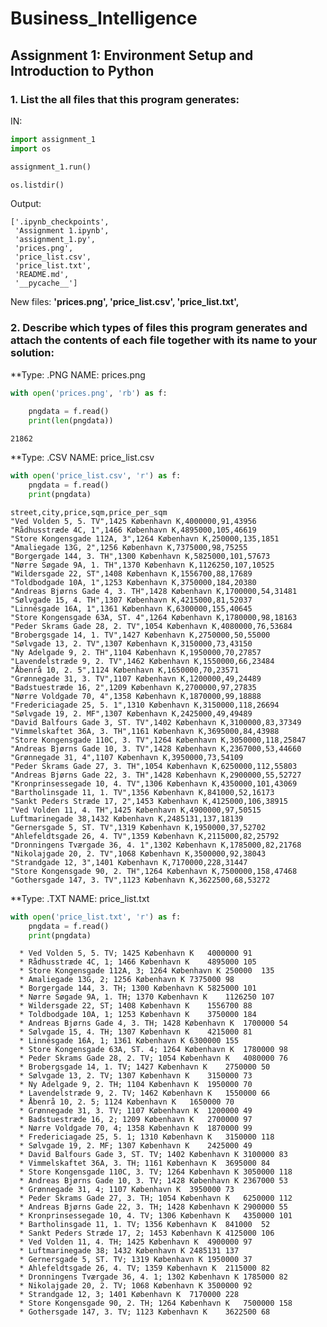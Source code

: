 # Business_Intelligence
## Assignment 1: Environment Setup and Introduction to Python


### 1. List the all files that this program generates:
IN:
```python
import assignment_1
import os

assignment_1.run()

os.listdir()
```

Output:

    ['.ipynb_checkpoints',
     'Assignment 1.ipynb',
     'assignment_1.py',
     'prices.png',
     'price_list.csv',
     'price_list.txt',
     'README.md',
     '__pycache__']

New files: **'prices.png',
     'price_list.csv',
     'price_list.txt',**


### 2. Describe which types of files this program generates and attach the contents of each file together with its name to your solution:

**Type: .PNG
NAME: prices.png

```python
with open('prices.png', 'rb') as f:
        
    pngdata = f.read()
    print(len(pngdata))
```
    21862
    
   
**Type: .CSV
NAME: price_list.csv

```python
with open('price_list.csv', 'r') as f:
    pngdata = f.read()
    print(pngdata)
```

    street,city,price,sqm,price_per_sqm
    "Ved Volden 5, 5. TV",1425 København K,4000000,91,43956
    "Rådhusstræde 4C, 1",1466 København K,4895000,105,46619
    "Store Kongensgade 112A, 3",1264 København K,250000,135,1851
    "Amaliegade 13G, 2",1256 København K,7375000,98,75255
    "Borgergade 144, 3. TH",1300 København K,5825000,101,57673
    "Nørre Søgade 9A, 1. TH",1370 København K,1126250,107,10525
    "Wildersgade 22, ST",1408 København K,1556700,88,17689
    "Toldbodgade 10A, 1",1253 København K,3750000,184,20380
    "Andreas Bjørns Gade 4, 3. TH",1428 København K,1700000,54,31481
    "Sølvgade 15, 4. TH",1307 København K,4215000,81,52037
    "Linnésgade 16A, 1",1361 København K,6300000,155,40645
    "Store Kongensgade 63A, ST. 4",1264 København K,1780000,98,18163
    "Peder Skrams Gade 28, 2. TV",1054 København K,4080000,76,53684
    "Brobergsgade 14, 1. TV",1427 København K,2750000,50,55000
    "Sølvgade 13, 2. TV",1307 København K,3150000,73,43150
    "Ny Adelgade 9, 2. TH",1104 København K,1950000,70,27857
    "Lavendelstræde 9, 2. TV",1462 København K,1550000,66,23484
    "Åbenrå 10, 2. 5",1124 København K,1650000,70,23571
    "Grønnegade 31, 3. TV",1107 København K,1200000,49,24489
    "Badstuestræde 16, 2",1209 København K,2700000,97,27835
    "Nørre Voldgade 70, 4",1358 København K,1870000,99,18888
    "Fredericiagade 25, 5. 1",1310 København K,3150000,118,26694
    "Sølvgade 19, 2. MF",1307 København K,2425000,49,49489
    "David Balfours Gade 3, ST. TV",1402 København K,3100000,83,37349
    "Vimmelskaftet 36A, 3. TH",1161 København K,3695000,84,43988
    "Store Kongensgade 110C, 3. TV",1264 København K,3050000,118,25847
    "Andreas Bjørns Gade 10, 3. TV",1428 København K,2367000,53,44660
    "Grønnegade 31, 4",1107 København K,3950000,73,54109
    "Peder Skrams Gade 27, 3. TH",1054 København K,6250000,112,55803
    "Andreas Bjørns Gade 22, 3. TH",1428 København K,2900000,55,52727
    "Kronprinsessegade 10, 4. TV",1306 København K,4350000,101,43069
    "Bartholinsgade 11, 1. TV",1356 København K,841000,52,16173
    "Sankt Peders Stræde 17, 2",1453 København K,4125000,106,38915
    "Ved Volden 11, 4. TH",1425 København K,4900000,97,50515
    Luftmarinegade 38,1432 København K,2485131,137,18139
    "Gernersgade 5, ST. TV",1319 København K,1950000,37,52702
    "Ahlefeldtsgade 26, 4. TV",1359 København K,2115000,82,25792
    "Dronningens Tværgade 36, 4. 1",1302 København K,1785000,82,21768
    "Nikolajgade 20, 2. TV",1068 København K,3500000,92,38043
    "Strandgade 12, 3",1401 København K,7170000,228,31447
    "Store Kongensgade 90, 2. TH",1264 København K,7500000,158,47468
    "Gothersgade 147, 3. TV",1123 København K,3622500,68,53272
    

**Type: .TXT
NAME: price_list.txt

```python
with open('price_list.txt', 'r') as f:
    pngdata = f.read()
    print(pngdata)
```

      * Ved Volden 5, 5. TV; 1425 København K	4000000	91
      * Rådhusstræde 4C, 1; 1466 København K	4895000	105
      * Store Kongensgade 112A, 3; 1264 København K	250000	135
      * Amaliegade 13G, 2; 1256 København K	7375000	98
      * Borgergade 144, 3. TH; 1300 København K	5825000	101
      * Nørre Søgade 9A, 1. TH; 1370 København K	1126250	107
      * Wildersgade 22, ST; 1408 København K	1556700	88
      * Toldbodgade 10A, 1; 1253 København K	3750000	184
      * Andreas Bjørns Gade 4, 3. TH; 1428 København K	1700000	54
      * Sølvgade 15, 4. TH; 1307 København K	4215000	81
      * Linnésgade 16A, 1; 1361 København K	6300000	155
      * Store Kongensgade 63A, ST. 4; 1264 København K	1780000	98
      * Peder Skrams Gade 28, 2. TV; 1054 København K	4080000	76
      * Brobergsgade 14, 1. TV; 1427 København K	2750000	50
      * Sølvgade 13, 2. TV; 1307 København K	3150000	73
      * Ny Adelgade 9, 2. TH; 1104 København K	1950000	70
      * Lavendelstræde 9, 2. TV; 1462 København K	1550000	66
      * Åbenrå 10, 2. 5; 1124 København K	1650000	70
      * Grønnegade 31, 3. TV; 1107 København K	1200000	49
      * Badstuestræde 16, 2; 1209 København K	2700000	97
      * Nørre Voldgade 70, 4; 1358 København K	1870000	99
      * Fredericiagade 25, 5. 1; 1310 København K	3150000	118
      * Sølvgade 19, 2. MF; 1307 København K	2425000	49
      * David Balfours Gade 3, ST. TV; 1402 København K	3100000	83
      * Vimmelskaftet 36A, 3. TH; 1161 København K	3695000	84
      * Store Kongensgade 110C, 3. TV; 1264 København K	3050000	118
      * Andreas Bjørns Gade 10, 3. TV; 1428 København K	2367000	53
      * Grønnegade 31, 4; 1107 København K	3950000	73
      * Peder Skrams Gade 27, 3. TH; 1054 København K	6250000	112
      * Andreas Bjørns Gade 22, 3. TH; 1428 København K	2900000	55
      * Kronprinsessegade 10, 4. TV; 1306 København K	4350000	101
      * Bartholinsgade 11, 1. TV; 1356 København K	841000	52
      * Sankt Peders Stræde 17, 2; 1453 København K	4125000	106
      * Ved Volden 11, 4. TH; 1425 København K	4900000	97
      * Luftmarinegade 38; 1432 København K	2485131	137
      * Gernersgade 5, ST. TV; 1319 København K	1950000	37
      * Ahlefeldtsgade 26, 4. TV; 1359 København K	2115000	82
      * Dronningens Tværgade 36, 4. 1; 1302 København K	1785000	82
      * Nikolajgade 20, 2. TV; 1068 København K	3500000	92
      * Strandgade 12, 3; 1401 København K	7170000	228
      * Store Kongensgade 90, 2. TH; 1264 København K	7500000	158
      * Gothersgade 147, 3. TV; 1123 København K	3622500	68
    



